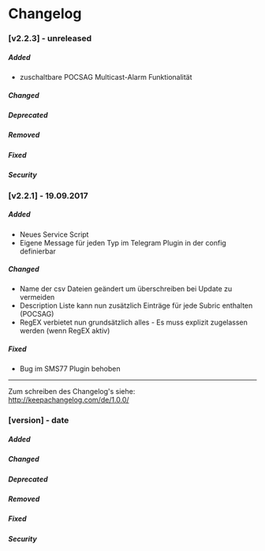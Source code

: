# Changelog

### __[v2.2.3]__ - unreleased
##### Added
- zuschaltbare POCSAG Multicast-Alarm Funktionalität
##### Changed
##### Deprecated
##### Removed
##### Fixed
##### Security


### __[v2.2.1]__ - 19.09.2017
##### Added
- Neues Service Script
- Eigene Message für jeden Typ im Telegram Plugin in der config definierbar

##### Changed
- Name der csv Dateien geändert um überschreiben bei Update zu vermeiden
- Description Liste kann nun zusätzlich Einträge für jede Subric enthalten (POCSAG)
- RegEX verbietet nun grundsätzlich alles - Es muss explizit zugelassen werden (wenn RegEX aktiv)

##### Fixed
- Bug im SMS77 Plugin behoben


----------------------------


Zum schreiben des Changelog's siehe:
http://keepachangelog.com/de/1.0.0/

### __[version]__ - date
##### Added
##### Changed
##### Deprecated
##### Removed
##### Fixed
##### Security
